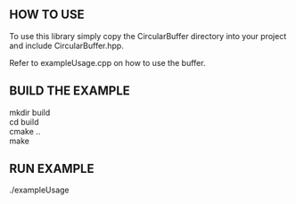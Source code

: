 ## HOW TO USE
To use this library simply copy the CircularBuffer directory into
your project and include CircularBuffer.hpp. 

Refer to exampleUsage.cpp on how to use the buffer.

## BUILD THE EXAMPLE 
mkdir build<br>
cd build<br>
cmake ..<br>
make<br>

## RUN EXAMPLE
./exampleUsage<br>
